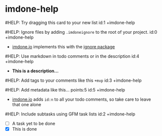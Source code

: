 imdone-help
====
#HELP: Try dragging this card to your new list id:1 +imdone-help

#HELP: Ignore files by adding `.imdoneignore` to the root of your project. id:0 +imdone-help
 - [imdone.io](https://imdone.io) implements this with the [ignore package](https://www.npmjs.com/package/ignore)

#HELP: Use markdown in todo comments or in the description id:4 +imdone-help
 - **This is a description...**

#HELP: Add tags to your comments like this `+mvp` id:3 +imdone-help


#HELP: Add metadata like this... points:5 id:5 +imdone-help
 - [imdone.io](https://imdone.io) adds `id:n` to all your todo comments, so take care to leave that one alone

#HELP: Include subtasks using GFM task lists id:2 +imdone-help
 - [ ] A task yet to be done
 - [x] This is done
